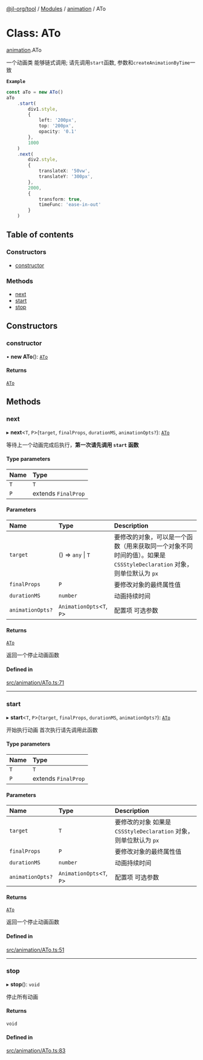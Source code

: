 [@jl-org/tool](../README.md) / [Modules](../modules.md) / [animation](../modules/animation.md) / ATo

# Class: ATo

[animation](../modules/animation.md).ATo

一个动画类 能够链式调用; 请先调用`start`函数, 参数和`createAnimationByTime`一致

**`Example`**

```ts
const aTo = new ATo()
aTo
    .start(
        div1.style,
        {
            left: '200px',
            top: '200px',
            opacity: '0.1'
        },
        1000
    )
    .next(
        div2.style,
        {
            translateX: '50vw',
            translateY: '300px',
        },
        2000,
        {
            transform: true,
            timeFunc: 'ease-in-out'
        }
    )
```

## Table of contents

### Constructors

- [constructor](animation.ATo.md#constructor)

### Methods

- [next](animation.ATo.md#next)
- [start](animation.ATo.md#start)
- [stop](animation.ATo.md#stop)

## Constructors

### constructor

• **new ATo**(): [`ATo`](animation.ATo.md)

#### Returns

[`ATo`](animation.ATo.md)

## Methods

### next

▸ **next**\<`T`, `P`\>(`target`, `finalProps`, `durationMS`, `animationOpts?`): [`ATo`](animation.ATo.md)

等待上一个动画完成后执行，**第一次请先调用 `start` 函数**

#### Type parameters

| Name | Type |
| :------ | :------ |
| `T` | `T` |
| `P` | extends `FinalProp` |

#### Parameters

| Name | Type | Description |
| :------ | :------ | :------ |
| `target` | () => `any` \| `T` | 要修改的对象，可以是一个函数（用来获取同一个对象不同时间的值）。如果是 `CSSStyleDeclaration` 对象，则单位默认为 `px` |
| `finalProps` | `P` | 要修改对象的最终属性值 |
| `durationMS` | `number` | 动画持续时间 |
| `animationOpts?` | `AnimationOpts`\<`T`, `P`\> | 配置项 可选参数 |

#### Returns

[`ATo`](animation.ATo.md)

返回一个停止动画函数

#### Defined in

[src/animation/ATo.ts:71](https://github.com/beixiyo/jl-tool/blob/45e2229/src/animation/ATo.ts#L71)

___

### start

▸ **start**\<`T`, `P`\>(`target`, `finalProps`, `durationMS`, `animationOpts?`): [`ATo`](animation.ATo.md)

开始执行动画 首次执行请先调用此函数

#### Type parameters

| Name | Type |
| :------ | :------ |
| `T` | `T` |
| `P` | extends `FinalProp` |

#### Parameters

| Name | Type | Description |
| :------ | :------ | :------ |
| `target` | `T` | 要修改的对象 如果是 `CSSStyleDeclaration` 对象，则单位默认为 `px` |
| `finalProps` | `P` | 要修改对象的最终属性值 |
| `durationMS` | `number` | 动画持续时间 |
| `animationOpts?` | `AnimationOpts`\<`T`, `P`\> | 配置项 可选参数 |

#### Returns

[`ATo`](animation.ATo.md)

返回一个停止动画函数

#### Defined in

[src/animation/ATo.ts:51](https://github.com/beixiyo/jl-tool/blob/45e2229/src/animation/ATo.ts#L51)

___

### stop

▸ **stop**(): `void`

停止所有动画

#### Returns

`void`

#### Defined in

[src/animation/ATo.ts:83](https://github.com/beixiyo/jl-tool/blob/45e2229/src/animation/ATo.ts#L83)
